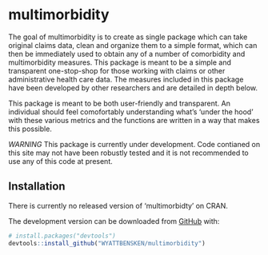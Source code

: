 
<!-- README.md is generated from README.Rmd. Please edit that file -->

# multimorbidity

<!-- badges: start -->
<!-- badges: end -->

The goal of multimorbidity is to create as single package which can take
original claims data, clean and organize them to a simple format, which
can then be immediately used to obtain any of a number of comorbidity
and multimorbidity measures. This package is meant to be a simple and
transparent one-stop-shop for those working with claims or other
administrative health care data. The measures included in this package
have been developed by other researchers and are detailed in depth
below.

This package is meant to be both user-friendly and transparent. An
individual should feel comofortably understanding what’s ‘under the
hood’ with these various metrics and the functions are written in a way
that makes this possible.

*WARNING* This package is currently under development. Code contianed on
this site may not have been robustly tested and it is not recommended to
use any of this code at present.

## Installation

There is currently no released version of ‘multimorbidty’ on CRAN.

The development version can be downloaded from
[GitHub](https://github.com/) with:

``` r
# install.packages("devtools")
devtools::install_github("WYATTBENSKEN/multimorbidity")
```
